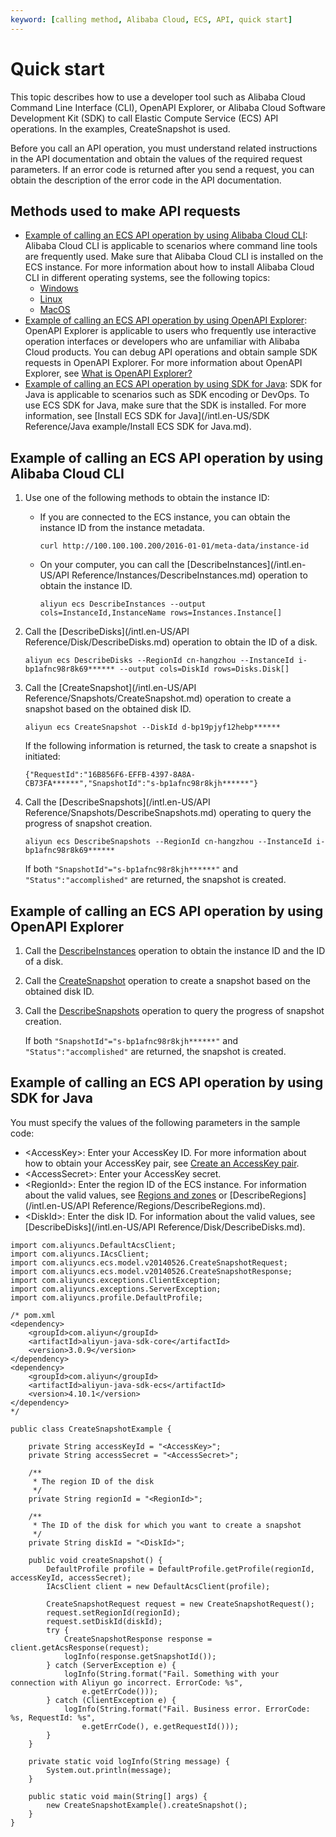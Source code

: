 ```yaml
---
keyword: [calling method, Alibaba Cloud, ECS, API, quick start]
---
```


# Quick start

This topic describes how to use a developer tool such as Alibaba Cloud Command Line Interface \(CLI\), OpenAPI Explorer, or Alibaba Cloud Software Development Kit \(SDK\) to call Elastic Compute Service \(ECS\) API operations. In the examples, CreateSnapshot is used.

Before you call an API operation, you must understand related instructions in the API documentation and obtain the values of the required request parameters. If an error code is returned after you send a request, you can obtain the description of the error code in the API documentation.

## Methods used to make API requests

-   [Example of calling an ECS API operation by using Alibaba Cloud CLI](#section_rmm_adh_0cj): Alibaba Cloud CLI is applicable to scenarios where command line tools are frequently used. Make sure that Alibaba Cloud CLI is installed on the ECS instance. For more information about how to install Alibaba Cloud CLI in different operating systems, see the following topics:
    -   [Windows]()
    -   [Linux]()
    -   [MacOS]()
-   [Example of calling an ECS API operation by using OpenAPI Explorer](#section_2zj_7qp_m49): OpenAPI Explorer is applicable to users who frequently use interactive operation interfaces or developers who are unfamiliar with Alibaba Cloud products. You can debug API operations and obtain sample SDK requests in OpenAPI Explorer. For more information about OpenAPI Explorer, see [What is OpenAPI Explorer?](https://www.alibabacloud.com/help/doc-detail/74407.htm)
-   [Example of calling an ECS API operation by using SDK for Java](#section_vo7_pwb_e6u): SDK for Java is applicable to scenarios such as SDK encoding or DevOps. To use ECS SDK for Java, make sure that the SDK is installed. For more information, see [Install ECS SDK for Java](/intl.en-US/SDK Reference/Java example/Install ECS SDK for Java.md).

## Example of calling an ECS API operation by using Alibaba Cloud CLI

1.  Use one of the following methods to obtain the instance ID:

    -   If you are connected to the ECS instance, you can obtain the instance ID from the instance metadata.

        ```
        curl http://100.100.100.200/2016-01-01/meta-data/instance-id
        ```

    -   On your computer, you can call the [DescribeInstances](/intl.en-US/API Reference/Instances/DescribeInstances.md) operation to obtain the instance ID.

        ```
        aliyun ecs DescribeInstances --output cols=InstanceId,InstanceName rows=Instances.Instance[]
        ```

2.  Call the [DescribeDisks](/intl.en-US/API Reference/Disk/DescribeDisks.md) operation to obtain the ID of a disk.

    ```
    aliyun ecs DescribeDisks --RegionId cn-hangzhou --InstanceId i-bp1afnc98r8k69****** --output cols=DiskId rows=Disks.Disk[]
    ```

3.  Call the [CreateSnapshot](/intl.en-US/API Reference/Snapshots/CreateSnapshot.md) operation to create a snapshot based on the obtained disk ID.

    ```
    aliyun ecs CreateSnapshot --DiskId d-bp19pjyf12hebp******
    ```

    If the following information is returned, the task to create a snapshot is initiated:

    ```
    {"RequestId":"16B856F6-EFFB-4397-8A8A-CB73FA******","SnapshotId":"s-bp1afnc98r8kjh******"}
    ```

4.  Call the [DescribeSnapshots](/intl.en-US/API Reference/Snapshots/DescribeSnapshots.md) operating to query the progress of snapshot creation.

    ```
    aliyun ecs DescribeSnapshots --RegionId cn-hangzhou --InstanceId i-bp1afnc98r8k69******
    ```

    If both `"SnapshotId"="s-bp1afnc98r8kjh******"` and `"Status":"accomplished"` are returned, the snapshot is created.


## Example of calling an ECS API operation by using OpenAPI Explorer

1.  Call the [DescribeInstances](https://api.aliyun.com/new#/?product=Ecs&api=DescribeInstances) operation to obtain the instance ID and the ID of a disk.

2.  Call the [CreateSnapshot](https://api.aliyun.com/new#/?product=Ecs&api=CreateSnapshot) operation to create a snapshot based on the obtained disk ID.

3.  Call the [DescribeSnapshots](https://api.aliyun.com/new#/?product=Ecs&api=DescribeSnapshots) operation to query the progress of snapshot creation.

    If both `"SnapshotId"="s-bp1afnc98r8kjh******"` and `"Status":"accomplished"` are returned, the snapshot is created.


## Example of calling an ECS API operation by using SDK for Java

You must specify the values of the following parameters in the sample code:

-   <AccessKey\>: Enter your AccessKey ID. For more information about how to obtain your AccessKey pair, see [Create an AccessKey pair]().
-   <AccessSecret\>: Enter your AccessKey secret.
-   <RegionId\>: Enter the region ID of the ECS instance. For information about the valid values, see [Regions and zones]() or [DescribeRegions](/intl.en-US/API Reference/Regions/DescribeRegions.md).
-   <DiskId\>: Enter the disk ID. For information about the valid values, see [DescribeDisks](/intl.en-US/API Reference/Disk/DescribeDisks.md).

```
import com.aliyuncs.DefaultAcsClient;
import com.aliyuncs.IAcsClient;
import com.aliyuncs.ecs.model.v20140526.CreateSnapshotRequest;
import com.aliyuncs.ecs.model.v20140526.CreateSnapshotResponse;
import com.aliyuncs.exceptions.ClientException;
import com.aliyuncs.exceptions.ServerException;
import com.aliyuncs.profile.DefaultProfile;

/* pom.xml
<dependency>
    <groupId>com.aliyun</groupId>
    <artifactId>aliyun-java-sdk-core</artifactId>
    <version>3.0.9</version>
</dependency>
<dependency>
    <groupId>com.aliyun</groupId>
    <artifactId>aliyun-java-sdk-ecs</artifactId>
    <version>4.10.1</version>
</dependency>
*/  

public class CreateSnapshotExample {

    private String accessKeyId = "<AccessKey>";
    private String accessSecret = "<AccessSecret>";

    /**
     * The region ID of the disk
     */
    private String regionId = "<RegionId>";

    /**
     * The ID of the disk for which you want to create a snapshot
     */
    private String diskId = "<DiskId>";

    public void createSnapshot() {
        DefaultProfile profile = DefaultProfile.getProfile(regionId, accessKeyId, accessSecret);
        IAcsClient client = new DefaultAcsClient(profile);

        CreateSnapshotRequest request = new CreateSnapshotRequest();
        request.setRegionId(regionId);
        request.setDiskId(diskId);
        try {
            CreateSnapshotResponse response = client.getAcsResponse(request);
            logInfo(response.getSnapshotId());
        } catch (ServerException e) {
            logInfo(String.format("Fail. Something with your connection with Aliyun go incorrect. ErrorCode: %s",
                e.getErrCode()));
        } catch (ClientException e) {
            logInfo(String.format("Fail. Business error. ErrorCode: %s, RequestId: %s",
                e.getErrCode(), e.getRequestId()));
        }
    }

    private static void logInfo(String message) {
        System.out.println(message);
    }

    public static void main(String[] args) {
        new CreateSnapshotExample().createSnapshot();
    }
}
```

